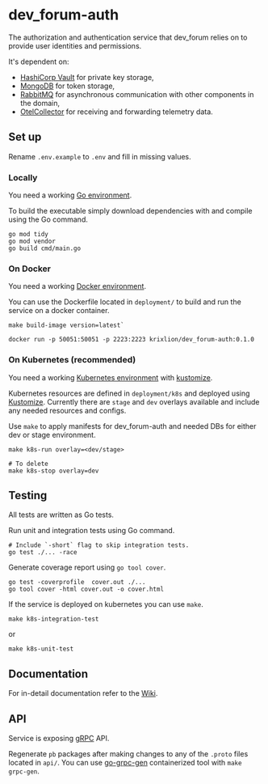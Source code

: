 # dev_forum-auth
The authorization and authentication service that dev_forum relies on to provide user identities and permissions.

It's dependent on:
  - [HashiCorp Vault](https://developer.hashicorp.com/vault/docs?product_intent=vault) for private key storage,
  - [MongoDB](https://www.mongodb.com/docs/manual/introduction/) for token storage,
  - [RabbitMQ](https://www.rabbitmq.com/#getstarted) for asynchronous communication with other components in the domain,
  - [OtelCollector](https://opentelemetry.io/docs/collector) for receiving and forwarding telemetry data.

## Set up
Rename `.env.example` to `.env` and fill in missing values.

### Locally
You need a working [Go environment](https://go.dev/doc/install).

To build the executable simply download dependencies with and compile using the Go command.

```shell
go mod tidy
go mod vendor
go build cmd/main.go 
```

### On Docker
You need a working [Docker environment](https://docs.docker.com/engine).

You can use the Dockerfile located in `deployment/` to build and run the service on a docker container.

```shell
make build-image version=latest` 
``` 

```shell
docker run -p 50051:50051 -p 2223:2223 krixlion/dev_forum-auth:0.1.0
```

### On Kubernetes (recommended)
You need a working [Kubernetes environment](https://kubernetes.io/docs/setup) with [kustomize](https://kubernetes.io/docs/tasks/manage-kubernetes-objects/kustomization).

Kubernetes resources are defined in `deployment/k8s` and deployed using [Kustomize](https://kubernetes.io/docs/tasks/manage-kubernetes-objects/kustomization/).
Currently there are `stage` and `dev` overlays available and include any needed resources and configs.

Use `make` to apply manifests for dev_forum-auth and needed DBs for either dev or stage environment.
```shell
make k8s-run overlay=<dev/stage>
```
```shell
# To delete
make k8s-stop overlay=dev
```

## Testing
All tests are written as Go tests.

Run unit and integration tests using Go command.
```shell
# Include `-short` flag to skip integration tests.
go test ./... -race
```

Generate coverage report using `go tool cover`.
```
go test -coverprofile  cover.out ./...
go tool cover -html cover.out -o cover.html
```

If the service is deployed on kubernetes you can use `make`.
```shell
make k8s-integration-test
```
or
```shell
make k8s-unit-test
```

## Documentation 
For in-detail documentation refer to the [Wiki](https://github.com/krixlion/dev_forum-auth/wiki).

## API
Service is exposing [gRPC](https://grpc.io/docs/what-is-grpc/introduction) API.

Regenerate `pb` packages after making changes to any of the `.proto` files located in `api/`.
You can use [go-grpc-gen](https://github.com/krixlion/go-grpc-gen) containerized tool with `make grpc-gen`.
